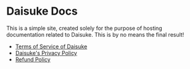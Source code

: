 # Daisuke Docs

This is a simple site, created solely for the purpose of hosting documentation related to Daisuke. This is by no means the final result!

- [Terms of Service of Daisuke](./terms-of-service.md)
- [Daisuke's Privacy Policy](./privacy-policy.md)
- [Refund Policy](./refund-policy.md)